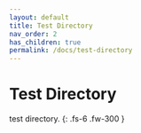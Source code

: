 ```yaml
---
layout: default
title: Test Directory
nav_order: 2
has_children: true
permalink: /docs/test-directory
---
```


# Test Directory

test directory.
{: .fs-6 .fw-300 }
